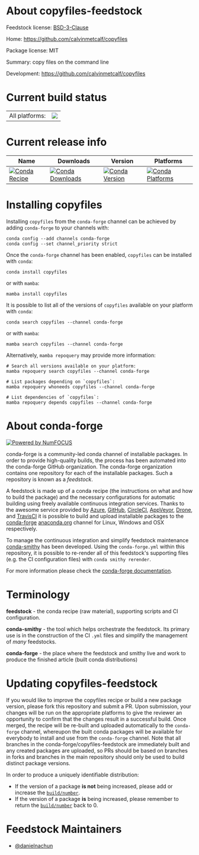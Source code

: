 About copyfiles-feedstock
=========================

Feedstock license: [BSD-3-Clause](https://github.com/conda-forge/copyfiles-feedstock/blob/main/LICENSE.txt)

Home: https://github.com/calvinmetcalf/copyfiles

Package license: MIT

Summary: copy files on the command line

Development: https://github.com/calvinmetcalf/copyfiles

Current build status
====================


<table><tr><td>All platforms:</td>
    <td>
      <a href="https://dev.azure.com/conda-forge/feedstock-builds/_build/latest?definitionId=24317&branchName=main">
        <img src="https://dev.azure.com/conda-forge/feedstock-builds/_apis/build/status/copyfiles-feedstock?branchName=main">
      </a>
    </td>
  </tr>
</table>

Current release info
====================

| Name | Downloads | Version | Platforms |
| --- | --- | --- | --- |
| [![Conda Recipe](https://img.shields.io/badge/recipe-copyfiles-green.svg)](https://anaconda.org/conda-forge/copyfiles) | [![Conda Downloads](https://img.shields.io/conda/dn/conda-forge/copyfiles.svg)](https://anaconda.org/conda-forge/copyfiles) | [![Conda Version](https://img.shields.io/conda/vn/conda-forge/copyfiles.svg)](https://anaconda.org/conda-forge/copyfiles) | [![Conda Platforms](https://img.shields.io/conda/pn/conda-forge/copyfiles.svg)](https://anaconda.org/conda-forge/copyfiles) |

Installing copyfiles
====================

Installing `copyfiles` from the `conda-forge` channel can be achieved by adding `conda-forge` to your channels with:

```
conda config --add channels conda-forge
conda config --set channel_priority strict
```

Once the `conda-forge` channel has been enabled, `copyfiles` can be installed with `conda`:

```
conda install copyfiles
```

or with `mamba`:

```
mamba install copyfiles
```

It is possible to list all of the versions of `copyfiles` available on your platform with `conda`:

```
conda search copyfiles --channel conda-forge
```

or with `mamba`:

```
mamba search copyfiles --channel conda-forge
```

Alternatively, `mamba repoquery` may provide more information:

```
# Search all versions available on your platform:
mamba repoquery search copyfiles --channel conda-forge

# List packages depending on `copyfiles`:
mamba repoquery whoneeds copyfiles --channel conda-forge

# List dependencies of `copyfiles`:
mamba repoquery depends copyfiles --channel conda-forge
```


About conda-forge
=================

[![Powered by
NumFOCUS](https://img.shields.io/badge/powered%20by-NumFOCUS-orange.svg?style=flat&colorA=E1523D&colorB=007D8A)](https://numfocus.org)

conda-forge is a community-led conda channel of installable packages.
In order to provide high-quality builds, the process has been automated into the
conda-forge GitHub organization. The conda-forge organization contains one repository
for each of the installable packages. Such a repository is known as a *feedstock*.

A feedstock is made up of a conda recipe (the instructions on what and how to build
the package) and the necessary configurations for automatic building using freely
available continuous integration services. Thanks to the awesome service provided by
[Azure](https://azure.microsoft.com/en-us/services/devops/), [GitHub](https://github.com/),
[CircleCI](https://circleci.com/), [AppVeyor](https://www.appveyor.com/),
[Drone](https://cloud.drone.io/welcome), and [TravisCI](https://travis-ci.com/)
it is possible to build and upload installable packages to the
[conda-forge](https://anaconda.org/conda-forge) [anaconda.org](https://anaconda.org/)
channel for Linux, Windows and OSX respectively.

To manage the continuous integration and simplify feedstock maintenance
[conda-smithy](https://github.com/conda-forge/conda-smithy) has been developed.
Using the ``conda-forge.yml`` within this repository, it is possible to re-render all of
this feedstock's supporting files (e.g. the CI configuration files) with ``conda smithy rerender``.

For more information please check the [conda-forge documentation](https://conda-forge.org/docs/).

Terminology
===========

**feedstock** - the conda recipe (raw material), supporting scripts and CI configuration.

**conda-smithy** - the tool which helps orchestrate the feedstock.
                   Its primary use is in the construction of the CI ``.yml`` files
                   and simplify the management of *many* feedstocks.

**conda-forge** - the place where the feedstock and smithy live and work to
                  produce the finished article (built conda distributions)


Updating copyfiles-feedstock
============================

If you would like to improve the copyfiles recipe or build a new
package version, please fork this repository and submit a PR. Upon submission,
your changes will be run on the appropriate platforms to give the reviewer an
opportunity to confirm that the changes result in a successful build. Once
merged, the recipe will be re-built and uploaded automatically to the
`conda-forge` channel, whereupon the built conda packages will be available for
everybody to install and use from the `conda-forge` channel.
Note that all branches in the conda-forge/copyfiles-feedstock are
immediately built and any created packages are uploaded, so PRs should be based
on branches in forks and branches in the main repository should only be used to
build distinct package versions.

In order to produce a uniquely identifiable distribution:
 * If the version of a package **is not** being increased, please add or increase
   the [``build/number``](https://docs.conda.io/projects/conda-build/en/latest/resources/define-metadata.html#build-number-and-string).
 * If the version of a package **is** being increased, please remember to return
   the [``build/number``](https://docs.conda.io/projects/conda-build/en/latest/resources/define-metadata.html#build-number-and-string)
   back to 0.

Feedstock Maintainers
=====================

* [@danielnachun](https://github.com/danielnachun/)

